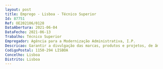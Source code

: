 ```yaml
--- 
layout: post
title: Emprego - Lisboa - Técnico Superior
Id: 87751
Ref: OE202106/0128
DataAbertura: 2021-06-04
DataFecho: 2021-06-13
Trabalho: Técnico Superior
Empregador: Agência para a Modernização Administrativa, I.P.
Descricao: Garantir a divulgação das marcas, produtos e projetos, de âmbito interno ou externo  produção de conteúdos  produção de elementos de imagem e sinalética  elemento de imagem e organização de eventos  gestão de canais (Corporate TV  Rede de Lojas e Espaços Cidadão  contas em redes sociais e sites institucionais).
CodigoPostal: 1150-294 LISBOA
Concelho: Lisboa
Distrito: Lisboa
--- 
```

